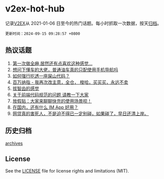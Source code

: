 # v2ex-hot-hub

 记录[V2EX](https://www.v2ex.com/)从 2021-01-06 日至今的热门话题。每小时抓取一次数据，按天[归档](archives)。

`更新时间：2024-09-15 09:28:57 +0800`

## 热议话题

1. [第一次做全麻,居然还有点喜欢这种感觉...](https://www.v2ex.com/t/1072902)
1. [想问下懂车的大佬，普通油车真的只配使用手机导航吗](https://www.v2ex.com/t/1072851)
1. [如何强行吃透一座屎山代码？](https://www.v2ex.com/t/1072834)
1. [百万纳指 - 我再次改主意，全仓， 梭哈，买买买，永远不卖](https://www.v2ex.com/t/1072863)
1. [拔智齿的感觉](https://www.v2ex.com/t/1072832)
1. [关于前端代码规范的问题 请教一下大家](https://www.v2ex.com/t/1072868)
1. [放假贴：大家来聊聊快充的使用场景呗！](https://www.v2ex.com/t/1072838)
1. [在国内，还有什么 IM App 好用？](https://www.v2ex.com/t/1072835)
1. [网贷真的害死人，不是迫不得已一定别碰，如果碰了，早日还清上岸。](https://www.v2ex.com/t/1072862)

## 历史归档

[archives](archives)

## License

See the [LICENSE](LICENSE) file for license rights and limitations (MIT).
